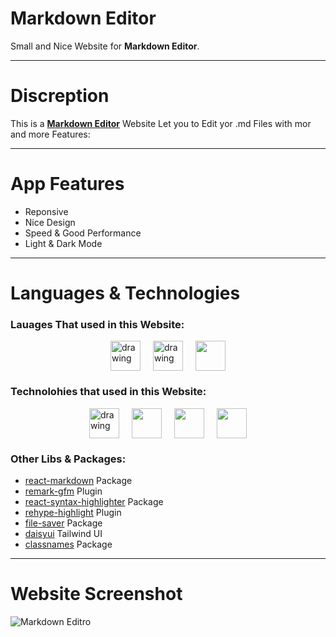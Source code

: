 # Markdown Editor

Small and Nice Website for **Markdown Editor**.

---

# Discreption

This is a [**Markdown Editor**](https://markdown-e.vercel.app/) Website Let you to Edit yor .md Files with mor and more Features:

---

# App Features

- Reponsive
- Nice Design
- Speed & Good Performance
- Light & Dark Mode

---

# Languages & Technologies

### Lauages That used in this Website:

<div style="display: flex; justify-content: center; align-items: center; gap: 20px;">
  <a href="https://developer.mozilla.org/en-US/docs/Web/HTML"><img src="https://img.icons8.com/color/48/000000/html-5--v1.png" alt="drawing" width="48" height="48"/></a>
  <a href="https://developer.mozilla.org/en-US/docs/Web/CSS?retiredLocale=ar"><img src="https://img.icons8.com/color/48/000000/css3.png" alt="drawing" width="48" height="48"/></a>
  <a href="https://www.javascript.com/"><img src="https://img.icons8.com/color/48/000000/javascript--v2.png" width="48" height="48"/></a>
</div>

### Technolohies that used in this Website:

<div style="display: flex; justify-content: center; align-items: center; gap: 20px;">
  <a href="https://reactjs.org/"><img src="https://cdn-icons-png.flaticon.com/512/3334/3334886.png" alt="drawing" width="48" height="48"/></a>
   <a href="https://tailwindcss.com/"><img src="https://tailwindcss.com/_next/static/media/tailwindcss-mark.79614a5f61617ba49a0891494521226b.svg" width="48" height="48"/></a>
  <a href="https://styled-components.com/"><img src="https://cdn.iconscout.com/icon/premium/png-64-thumb/nail-polish-73-761221.png" width="48" height="48"/></a>
  <a href="https://www.typescriptlang.org/"><img src="https://cdn-icons-png.flaticon.com/128/5968/5968381.png" width="48" height="48"/></a>
</div>

### Other Libs & Packages:

- [react-markdown](https://www.npmjs.com/package/react-markdown) Package
- [remark-gfm](https://www.npmjs.com/package/remark-gfm) Plugin
- [react-syntax-highlighter](https://www.npmjs.com/package/react-syntax-highlighter) Package
- [rehype-highlight](https://github.com/rehypejs/rehype-highlight) Plugin
- [file-saver](https://www.npmjs.com/package/file-saver) Package
- [daisyui](https://daisyui.com/) Tailwind UI
- [classnames](https://www.npmjs.com/package/classnames) Package

---

# Website Screenshot

![Markdown Editro]()
